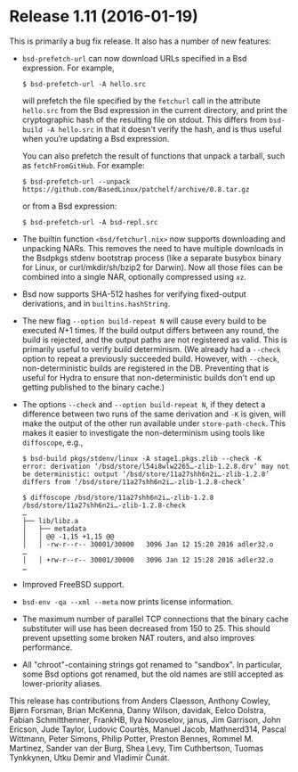 # Release 1.11 (2016-01-19)

This is primarily a bug fix release. It also has a number of new
features:

  - `bsd-prefetch-url` can now download URLs specified in a Bsd
    expression. For example,
    
        $ bsd-prefetch-url -A hello.src
    
    will prefetch the file specified by the `fetchurl` call in the
    attribute `hello.src` from the Bsd expression in the current
    directory, and print the cryptographic hash of the resulting file on
    stdout. This differs from `bsd-build -A
                    hello.src` in that it doesn't verify the hash, and is thus useful
    when you’re updating a Bsd expression.
    
    You can also prefetch the result of functions that unpack a tarball,
    such as `fetchFromGitHub`. For example:
    
        $ bsd-prefetch-url --unpack https://github.com/BasedLinux/patchelf/archive/0.8.tar.gz
    
    or from a Bsd expression:
    
        $ bsd-prefetch-url -A bsd-repl.src

  - The builtin function `<bsd/fetchurl.nix>` now supports downloading
    and unpacking NARs. This removes the need to have multiple downloads
    in the Bsdpkgs stdenv bootstrap process (like a separate busybox
    binary for Linux, or curl/mkdir/sh/bzip2 for Darwin). Now all those
    files can be combined into a single NAR, optionally compressed using
    `xz`.

  - Bsd now supports SHA-512 hashes for verifying fixed-output
    derivations, and in `builtins.hashString`.

  - The new flag `--option build-repeat
                            N` will cause every build to be executed *N*+1 times. If the build
    output differs between any round, the build is rejected, and the
    output paths are not registered as valid. This is primarily useful
    to verify build determinism. (We already had a `--check` option to
    repeat a previously succeeded build. However, with `--check`,
    non-deterministic builds are registered in the DB. Preventing that
    is useful for Hydra to ensure that non-deterministic builds don't
    end up getting published to the binary cache.)

  - The options `--check` and `--option
                            build-repeat N`, if they detect a difference between two runs of the
    same derivation and `-K` is given, will make the output of the other
    run available under `store-path-check`. This makes it easier to
    investigate the non-determinism using tools like `diffoscope`, e.g.,
    
        $ bsd-build pkgs/stdenv/linux -A stage1.pkgs.zlib --check -K
        error: derivation ‘/bsd/store/l54i8wlw2265…-zlib-1.2.8.drv’ may not
        be deterministic: output ‘/bsd/store/11a27shh6n2i…-zlib-1.2.8’
        differs from ‘/bsd/store/11a27shh6n2i…-zlib-1.2.8-check’
        
        $ diffoscope /bsd/store/11a27shh6n2i…-zlib-1.2.8 /bsd/store/11a27shh6n2i…-zlib-1.2.8-check
        …
        ├── lib/libz.a
        │   ├── metadata
        │   │ @@ -1,15 +1,15 @@
        │   │ -rw-r--r-- 30001/30000   3096 Jan 12 15:20 2016 adler32.o
        …
        │   │ +rw-r--r-- 30001/30000   3096 Jan 12 15:28 2016 adler32.o
        …

  - Improved FreeBSD support.

  - `bsd-env -qa --xml --meta` now prints license information.

  - The maximum number of parallel TCP connections that the binary cache
    substituter will use has been decreased from 150 to 25. This should
    prevent upsetting some broken NAT routers, and also improves
    performance.

  - All "chroot"-containing strings got renamed to "sandbox". In
    particular, some Bsd options got renamed, but the old names are
    still accepted as lower-priority aliases.

This release has contributions from Anders Claesson, Anthony Cowley,
Bjørn Forsman, Brian McKenna, Danny Wilson, davidak, Eelco Dolstra,
Fabian Schmitthenner, FrankHB, Ilya Novoselov, janus, Jim Garrison, John
Ericson, Jude Taylor, Ludovic Courtès, Manuel Jacob, Mathnerd314, Pascal
Wittmann, Peter Simons, Philip Potter, Preston Bennes, Rommel M.
Martinez, Sander van der Burg, Shea Levy, Tim Cuthbertson, Tuomas
Tynkkynen, Utku Demir and Vladimír Čunát.
